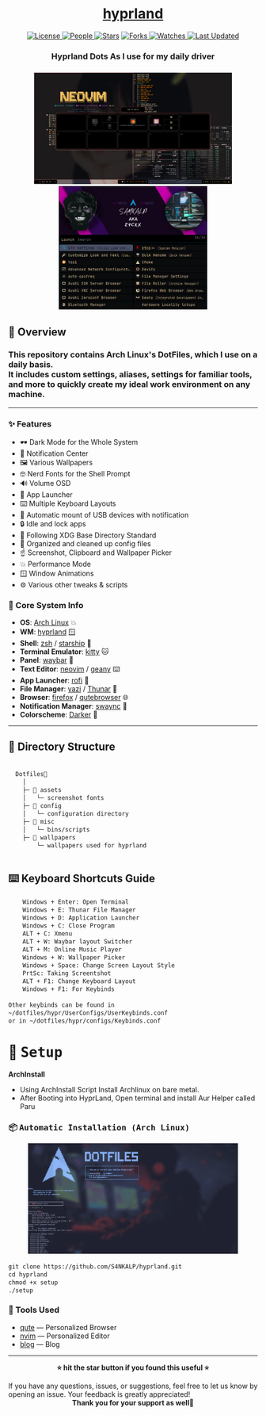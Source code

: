 <div align = "center">

<h1><a href="https://github.com/S4NKALP/hyprland">hyprland</a></h1>

<a href="https://github.com/S4NKALP/hyprland/blob/main/LICENSE">
<img alt="License" src="https://img.shields.io/github/license/S4NKALP/hyprland?style=flat&color=eee&label="> </a>

<a href="https://github.com/S4NKALP/hyprland/graphs/contributors">
<img alt="People" src="https://img.shields.io/github/contributors/S4NKALP/hyprland?style=flat&color=ffaaf2&label=People"> </a>

<a href="https://github.com/S4NKALP/hyprland/stargazers">
<img alt="Stars" src="https://img.shields.io/github/stars/S4NKALP/hyprland?style=flat&color=98c379&label=Stars"></a>

<a href="https://github.com/S4NKALP/hyprland/network/members">
<img alt="Forks" src="https://img.shields.io/github/forks/S4NKALP/hyprland?style=flat&color=66a8e0&label=Forks"> </a>

<a href="https://github.com/S4NKALP/hyprland/watchers">
<img alt="Watches" src="https://img.shields.io/github/watchers/S4NKALP/hyprland?style=flat&color=f5d08b&label=Watches"> </a>

<a href="https://github.com/S4NKALP/hyprland/pulse">
<img alt="Last Updated" src="https://img.shields.io/github/last-commit/S4NKALP/hyprland?style=flat&color=e06c75&label="> </a>

<h3>Hyprland Dots As I use for my daily driver<h3>


<figure>
  <img src="assets/Rice.png" alt="hyprland" width="400">
  <img src="assets/Rofi.png" alt="rofi" width="300">
  <br/>
</figure>


</div>

## 🌌 Overview

<h3>This repository contains Arch Linux's DotFiles, which I use on a daily basis. <br>
It includes custom settings, aliases, settings for familiar tools, and more to quickly create my ideal work environment on any machine.</h3>
<hr>


### ✨ Features

- :dark_sunglasses: Dark Mode for the Whole System
- :bell: Notification Center
- :framed_picture: Various Wallpapers
- :nerd_face: Nerd Fonts for the Shell Prompt
- :loud_sound: Volume OSD
- :iphone: App Launcher
- :keyboard: Multiple Keyboard Layouts
- :car: Automatic mount of USB devices with notification
- :lock: Idle and lock apps
- :open_file_folder: Following XDG Base Directory Standard
- :broom: Organized and cleaned up config files
- :point_up: Screenshot, Clipboard and Wallpaper Picker
- :boom: Performance Mode
- :window: Window Animations
- :gear: Various other tweaks & scripts


### 🌸 Core System Info

- **OS**: [Arch Linux](https://archlinux.org/) :boom:
- **WM**: [hyprland](https://hyprland.org/) :window:
- **Shell**: [zsh](https://www.zsh.org/) / [starship](https://github.com/starship/starship) :shell:
- **Terminal Emulator**: [kitty](https://sw.kovidgoyal.net/kitty/) :cat:
- **Panel**: [waybar](https://github.com/Alexays/Waybar) :shaved_ice:
- **Text Editor**: [neovim](https://neovim.io/) / [geany](https://www.geany.org/) :keyboard:
- **App Launcher**: [rofi](https://davatorium.github.io/rofi/) :rocket:
- **File Manager**: [yazi](https://yazi-rs.github.io/) / [Thunar](https://github.com/neilbrown/thunar) :open_file_folder:
- **Browser**: [firefox](https://www.mozilla.org/) / [qutebrowser](https://github.com/qutebrowser/qutebrowser) :globe_with_meridians:
- **Notification Manager**: [swaync](https://github.com/ErikReider/SwayNotificationCenter) :bell:
- **Colorscheme**: [Darker](https://github.com/S4NKALP/hyprland/tree/main/assets/Darker) :art:

---

## 📁 Directory Structure

```

  Dotfiles🌴
    │
    ├─ 📁 assets
    │   └─ screenshot fonts
    ├─ 📁 config
    │   └─ configuration directory
    ├─ 📁 misc
    │   └─ bins/scripts
    ├─ 📁 wallpapers
        └─ wallpapers used for hyprland


```

## :keyboard: Keyboard Shortcuts Guide

```
    Windows + Enter: Open Terminal
    Windows + E: Thunar File Manager
    Windows + D: Application Launcher
    Windows + C: Close Program
    ALT + C: Xmenu
    ALT + W: Waybar layout Switcher
    ALT + M: Online Music Player
    Windows + W: Wallpaper Picker
    Windows + Space: Change Screen Layout Style
    PrtSc: Taking Screentshot
    ALT + F1: Change Keyboard Layout
    Windows + F1: For Keybinds

Other keybinds can be found in ~/dotfiles/hypr/UserConfigs/UserKeybinds.conf
or in ~/dotfiles/hypr/configs/Keybinds.conf

```


# :wrench: ‎ <samp>Setup</samp>

<b> ArchInstall </b>
* Using ArchInstall Script Install Archlinux on bare metal.
* After Booting into HyprLand, Open terminal and install Aur Helper called Paru
### :package: <samp>Automatic Installation (Arch Linux)</samp>

<figure>
    <img src ="assets/installer.png" alt="installer"
    width="800">
</figure>

```
git clone https://github.com/S4NKALP/hyprland.git
cd hyprland
chmod +x setup
./setup
```

### 🧰 Tools Used

- [qute](https://github.com/S4NKALP/qute) — Personalized Browser
- [nvim](https://github.com/S4NKALP/nvim) — Personalized Editor
- [blog](https://github.com/S4NKALP/blog) — Blog
<hr>

<div align="center">

<strong>⭐ hit the star button if you found this useful ⭐</strong><br>

</div>
If you have any questions, issues, or suggestions, feel free to let us know by opening an issue. Your feedback is greatly appreciated!

<div align ="center">
    <strong>Thank you for your support as well🦊</strong>
</div>



